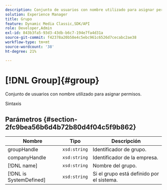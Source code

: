 ```yaml
---
description: Conjunto de usuarios con nombre utilizado para asignar permisos.
solution: Experience Manager
title: Grupo
feature: Dynamic Media Classic,SDK/API
role: Developer,Admin
exl-id: 843b3fa5-93d3-43db-b6c7-194e7fa4d31a
source-git-commit: f42378a20b58e4c5ebc961c6526d7cecabc2ae38
workflow-type: tm+mt
source-wordcount: '38'
ht-degree: 21%

---
```


# [!DNL Group]{#group}

Conjunto de usuarios con nombre utilizado para asignar permisos.

Sintaxis

## Parámetros {#section-2fc9bea56b6d4b72b80d4f04c5f9b862}

| Nombre | Tipo | Descripción |
|---|---|---|
| groupHandle | `xsd:string` | Identificador de grupo. |
| companyHandle | `xsd:string` | Identificador de la empresa. |
| [!DNL name] | `xsd:string` | Nombre del grupo. |
| [!DNL is SystemDefined] | `xsd:string` | Si el grupo está definido por el sistema. |
